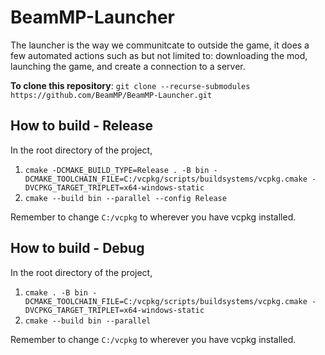 # BeamMP-Launcher

The launcher is the way we communitcate to outside the game, it does a few automated actions such as but not limited to: downloading the mod, launching the game, and create a connection to a server.

**To clone this repository**: `git clone --recurse-submodules https://github.com/BeamMP/BeamMP-Launcher.git`

## How to build - Release

In the root directory of the project,
1. `cmake -DCMAKE_BUILD_TYPE=Release . -B bin -DCMAKE_TOOLCHAIN_FILE=C:/vcpkg/scripts/buildsystems/vcpkg.cmake -DVCPKG_TARGET_TRIPLET=x64-windows-static`
2. `cmake --build bin --parallel --config Release`
   
Remember to change `C:/vcpkg` to wherever you have vcpkg installed. 

## How to build - Debug

In the root directory of the project,
1. `cmake . -B bin -DCMAKE_TOOLCHAIN_FILE=C:/vcpkg/scripts/buildsystems/vcpkg.cmake -DVCPKG_TARGET_TRIPLET=x64-windows-static`
2. `cmake --build bin --parallel`

Remember to change `C:/vcpkg` to wherever you have vcpkg installed.
